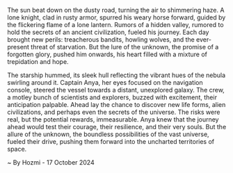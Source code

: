 
The sun beat down on the dusty road, turning the air to shimmering haze.  A lone knight, clad in rusty armor, spurred his weary horse forward, guided by the flickering flame of a lone lantern.  Rumors of a hidden valley, rumored to hold the secrets of an ancient civilization, fueled his journey.  Each day brought new perils: treacherous bandits, howling wolves, and the ever-present threat of starvation.  But the lure of the unknown, the promise of a forgotten glory, pushed him onwards, his heart filled with a mixture of trepidation and hope.

The starship hummed, its sleek hull reflecting the vibrant hues of the nebula swirling around it.  Captain Anya, her eyes focused on the navigation console, steered the vessel towards a distant, unexplored galaxy.  The crew, a motley bunch of scientists and explorers, buzzed with excitement, their anticipation palpable.  Ahead lay the chance to discover new life forms, alien civilizations, and perhaps even the secrets of the universe.  The risks were real, but the potential rewards, immeasurable.  Anya knew that the journey ahead would test their courage, their resilience, and their very souls.  But the allure of the unknown, the boundless possibilities of the vast universe, fueled their drive, pushing them forward into the uncharted territories of space. 

~ By Hozmi - 17 October 2024
